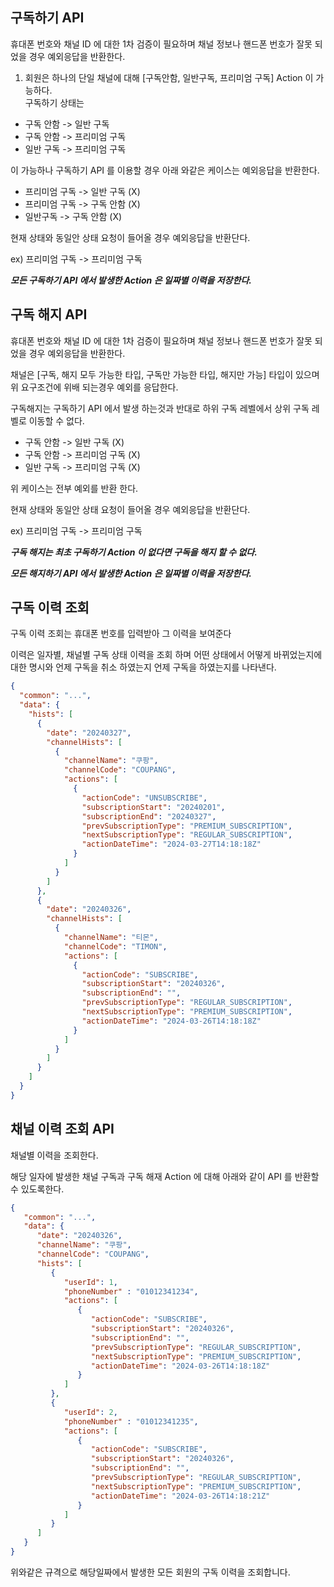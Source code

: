 ## 구독하기 API

휴대폰 번호와 채널 ID 에 대한 1차 검증이 필요하며 채널 정보나 핸드폰 번호가 잘못 되었을 경우 예외응답을 반환한다.

1) 회원은 하나의 단일 채널에 대해 [구독안함, 일반구독, 프리미엄 구독] Action 이 가능하다. <br>
   구독하기 상태는

- 구독 안함 -> 일반 구독
- 구독 안함 -> 프리미엄 구독
- 일반 구독 -> 프리미엄 구독

이 가능하나 구독하기 API 를 이용할 경우 아래 와같은 케이스는 예외응답을 반환한다.

- 프리미엄 구독 -> 일반 구독 (X)
- 프리미엄 구독 -> 구독 안함 (X)
- 일반구독 -> 구독 안함 (X)

현재 상태와 동일안 상태 요청이 들어올 경우 예외응답을 반환단다.

ex) 프리미엄 구독 -> 프리미엄 구독

***모든 구독하기 API 에서 발생한 Action 은 일짜별 이력을 저장한다.***

## 구독 해지 API

휴대폰 번호와 채널 ID 에 대한 1차 검증이 필요하며 채널 정보나 핸드폰 번호가 잘못 되었을 경우 예외응답을 반환한다.

채널은 [구독, 해지 모두 가능한 타입, 구독만 가능한 타입, 해지만 가능] 타입이 있으며 위 요구조건에 위배 되는경우 예외를 응답한다.

구독해지는 구독하기 API 에서 발생 하는것과 반대로 하위 구독 레벨에서 상위 구독 레벨로 이동할 수 없다.

- 구독 안함 -> 일반 구독 (X)
- 구독 안함 -> 프리미엄 구독 (X)
- 일반 구독 -> 프리미엄 구독 (X)

위 케이스는 전부 예외를 반환 한다.

현재 상태와 동일안 상태 요청이 들어올 경우 예외응답을 반환단다.

ex) 프리미엄 구독 -> 프리미엄 구독

***구독 해지는 최초 구독하기 Action 이 없다면 구독을 해지 할 수 없다.***

***모든 해지하기 API 에서 발생한 Action 은 일짜별 이력을 저장한다.***

## 구독 이력 조회

구독 이력 조회는 휴대폰 번호를 입력받아 그 이력을 보여준다

이력은 일자별, 채널별 구독 상태 이력을 조회 하며 어떤 상태에서 어떻게 바뀌었는지에 대한 명시와 언제 구독을 취소 하였는지 언제 구독을 하였는지를 나타낸다.

```json
{
  "common": "...",
  "data": {
    "hists": [
      {
        "date": "20240327",
        "channelHists": [
          {
            "channelName": "쿠팡",
            "channelCode": "COUPANG",
            "actions": [
              {
                "actionCode": "UNSUBSCRIBE", 
                "subscriptionStart": "20240201",
                "subscriptionEnd": "20240327", 
                "prevSubscriptionType": "PREMIUM_SUBSCRIPTION",
                "nextSubscriptionType": "REGULAR_SUBSCRIPTION",
                "actionDateTime": "2024-03-27T14:18:18Z"
              }
            ]
          }
        ]
      },
      {
        "date": "20240326",
        "channelHists": [
          {
            "channelName": "티몬",
            "channelCode": "TIMON",
            "actions": [
              {
                "actionCode": "SUBSCRIBE",
                "subscriptionStart": "20240326",
                "subscriptionEnd": "", 
                "prevSubscriptionType": "REGULAR_SUBSCRIPTION",
                "nextSubscriptionType": "PREMIUM_SUBSCRIPTION",
                "actionDateTime": "2024-03-26T14:18:18Z"
              }
            ]
          }
        ]
      }
    ]
  }
}
```

## 채널 이력 조회 API

채널별 이력을 조회한다. 

해당 일자에 발생한 채널 구독과 구독 해재 Action 에 대해 아래와 같이 API 를 반환할 수 있도록한다.

```json
{
   "common": "...",
   "data": {
      "date": "20240326",
      "channelName": "쿠팡",
      "channelCode": "COUPANG",
      "hists": [
         {
            "userId": 1,
            "phoneNumber" : "01012341234",
            "actions": [
               {
                  "actionCode": "SUBSCRIBE",
                  "subscriptionStart": "20240326",
                  "subscriptionEnd": "",
                  "prevSubscriptionType": "REGULAR_SUBSCRIPTION",
                  "nextSubscriptionType": "PREMIUM_SUBSCRIPTION",
                  "actionDateTime": "2024-03-26T14:18:18Z"
               }
            ]
         },
         {
            "userId": 2,
            "phoneNumber" : "01012341235",
            "actions": [
               {
                  "actionCode": "SUBSCRIBE",
                  "subscriptionStart": "20240326",
                  "subscriptionEnd": "",
                  "prevSubscriptionType": "REGULAR_SUBSCRIPTION",
                  "nextSubscriptionType": "PREMIUM_SUBSCRIPTION",
                  "actionDateTime": "2024-03-26T14:18:21Z"
               }
            ]
         }
      ]
   }
}
```

위와같은 규격으로 해당일짜에서 발생한 모든 회원의 구독 이력을 조회합니다.
